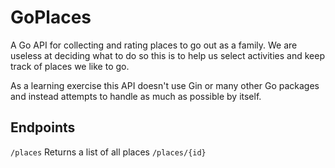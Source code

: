 # GoPlaces

A Go API for collecting and rating places to go out as a family. We are useless at deciding what to do so this is to help us select activities and keep track of places we like to go.

As a learning exercise this API doesn't use Gin or many other Go packages and instead attempts to handle as much as possible by itself.

## Endpoints

`/places` Returns a list of all places
`/places/{id}` 

